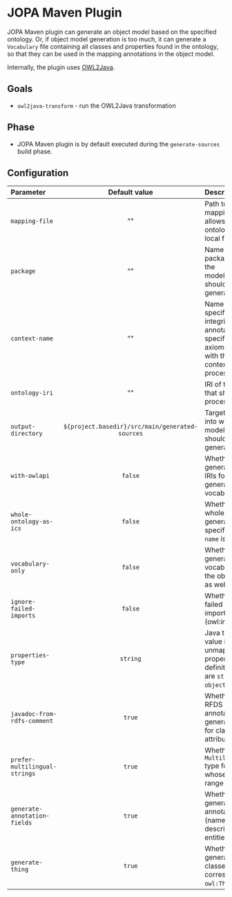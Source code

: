 # JOPA Maven Plugin

JOPA Maven plugin can generate an object model based on the specified ontology. Or, if object model generation is
too much, it can generate a `Vocabulary` file containing all classes and properties found in the ontology, so that
they can be used in the mapping annotations in the object model.

Internally, the plugin uses [OWL2Java](../jopa-owl2java).

## Goals

- `owl2java-transform` - run the OWL2Java transformation

## Phase

- JOPA Maven plugin is by default executed during the `generate-sources` build phase.

## Configuration

| Parameter                     |                  Default value                  | Description                                                                                                                                    |
|:------------------------------|:-----------------------------------------------:|:-----------------------------------------------------------------------------------------------------------------------------------------------|
| `mapping-file`                |                       ""                        | Path to the mapping file which allows resolving ontology IRIs to local files.                                                                  |
| `package`                     |                       ""                        | Name of the target package into which the model/vocabulary should be generated.                                                                |
| `context-name`                |                       ""                        | Name of context specified by integrity constraint annotations. If specified, only axioms annotated with the correct context will be processed. |
| `ontology-iri`                |                       ""                        | IRI of the ontology that should be processed.                                                                                                  |
| `output-directory`            | `${project.basedir}/src/main/generated-sources` | Target directory into which the model/vocabulary should be generated.                                                                          |
| `with-owlapi`                 |                     `false`                     | Whether to also generate OWLAPI IRIs for the generated vocabulary terms.                                                                       |
| `whole-ontology-as-ics`       |                     `false`                     | Whether to use the whole ontology for generation. If specified, `context-name` is ignored.                                                     |
| `vocabulary-only`             |                     `false`                     | Whether to generate only the vocabulary file or the object model as well.                                                                      |
| `ignore-failed-imports`       |                     `false`                     | Whether to ignore failed ontology imports (owl:import).                                                                                        |
| `properties-type`             |                    `string`                     | Java type to use as value in the unmapped properties attribute definition. Options are `string` or `object`.                                   |
| `javadoc-from-rdfs-comment`   |                     `true`                      | Whether to use RFDS comment annotations to generate Javadoc for classes and attributes.                                                        |
| `prefer-multilingual-strings` |                     `true`                      | Whether to use `MultilingualString` type for fields whose property range is langString.                                                        |
| `generate-annotation-fields`  |                     `true`                      | Whether to generate annotation fields (name, description) for all entities.                                                                    |
| `generate-thing`              |                     `true`                      | Whether to generate an entity classes corresponding to `owl:Thing`.                                                                            |

